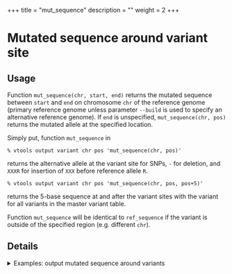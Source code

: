 +++
title = "mut_sequence"
description = ""
weight = 2
+++



# Mutated sequence around variant site




## Usage

Function `mut_sequence(chr, start, end)` returns the mutated sequence between `start` and `end` on chromosome `chr` of the reference genome (primary reference genome unless parameter `--build` is used to specify an alternative reference genome). If `end` is unspecified, `mut_sequence(chr, pos)` returns the mutated allele at the specified location. 

Simply put, function `mut_sequence` in 



    % vtools output variant chr pos 'mut_sequence(chr, pos)'
    

returns the alternative allele at the variant site for SNPs, `-` for deletion, and `XXXR` for insertion of `XXX` before reference allele `R`. 



    % vtools output variant chr pos 'mut_sequence(chr, pos, pos+5)'
    

returns the 5-base sequence at and after the variant sites with the variant for all variants in the master variant table. 



Function `mut_sequence` will be identical to `ref_sequence` if the variant is outside of the specified region (e.g. different `chr`). 



## Details

<details><summary> Examples: output mutated sequence around variants</summary> Let us get a test project 

    % vtools admin --load_snapshot vt_simple
    

    Downloading snapshot vt_simple.tar.gz from online
    INFO: Snapshot vt_simple has been loaded
    

It is not very useful but we can see the mutated sequence at the variant location, 

    % vtools output variant chr pos ref alt 'mut_sequence(chr, pos)' -l 10
    

    1	4540 	G	A	A
    1	5683 	G	T	T
    1	5966 	T	G	G
    1	6241 	T	C	C
    1	9992 	C	T	T
    1	9993 	G	A	A
    1	10007	G	A	A
    1	10098	G	A	A
    1	14775	G	A	A
    1	16862	A	G	G
    

It is more useful to see the context of the variants 



    % vtools output variant chr pos ref alt 'ref_sequence(chr, pos-1, pos+1)' 'mut_sequence(chr, pos-1, pos+1)' -l 10
    

    1	4540 	G	A	GGA	GAA
    1	5683 	G	T	TGC	TTC
    1	5966 	T	G	GTG	GGG
    1	6241 	T	C	ATG	ACG
    1	9992 	C	T	GCG	GTG
    1	9993 	G	A	CGG	CAG
    1	10007	G	A	GGC	GAC
    1	10098	G	A	CGA	CAA
    1	14775	G	A	CGT	CAT
    1	16862	A	G	GAA	GGA
    

Let us import some indels 



    % vtools init test -f
    % vtools import SAMP3_complex_variants.vcf --build hg19
    

    INFO: Importing variants from /Users/bpeng1/vtools/test/vcf/SAMP3_complex_variants.vcf (1/1)
    SAMP3_complex_variants.vcf: 100% [=======================] 184 20.8K/s in 00:00:00
    INFO: 135 new variants (1 SNVs, 77 insertions, 58 deletions, 7 complex variants) from 184 lines are imported.
    Importing genotypes: 0 0.0/s in 00:00:00                                                                                                                                                                                                                                                            
    Copying samples: 0 0.0/s in 00:00:00      
    

and check how the sequences are affected 



    % vtools output variant chr pos ref alt 'ref_sequence(chr, pos-1, pos+1)' 'mut_sequence(chr, pos-1, pos+1)' -l 10
    

    1	10434	-  	C             	ACC	ACCC
    1	10440	C  	-             	ACC	A-C
    1	54788	C  	-             	TCC	T-C
    1	54790	-  	T             	CTT	CTTT
    1	63737	TAC	-             	CTA	C--
    1	63738	ACT	CTA           	TAC	TCT
    1	81963	-  	AA            	TAA	TAAAA
    1	82134	-  	AAAAAAAAAAAAAA	CAA	CAAAAAAAAAAAAAAAA
    1	82134	A  	-             	CAA	C-A
    1	83119	A  	-             	CAA	C-A
    

(:exampleend</summary>